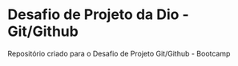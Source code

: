 # Desafio de Projeto da Dio - Git/Github
Repositório criado para o Desafio de Projeto Git/Github - Bootcamp
